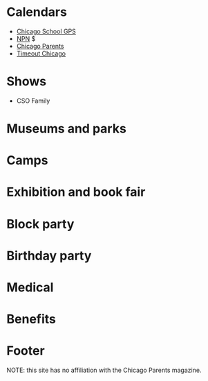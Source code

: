 ---
---

# Calendars
- [Chicago School GPS](calendars/chischoolgps)
- [NPN](calendars/npn) $
- [Chicago Parents](calendars/chicagoparent)
- [Timeout Chicago](calendars/timeoutchicago)

# Shows
- CSO Family

# Museums and parks

# Camps

# Exhibition and book fair

# Block party

# Birthday party

# Medical

# Benefits

# Footer
NOTE: this site has no affiliation with the Chicago Parents magazine.
